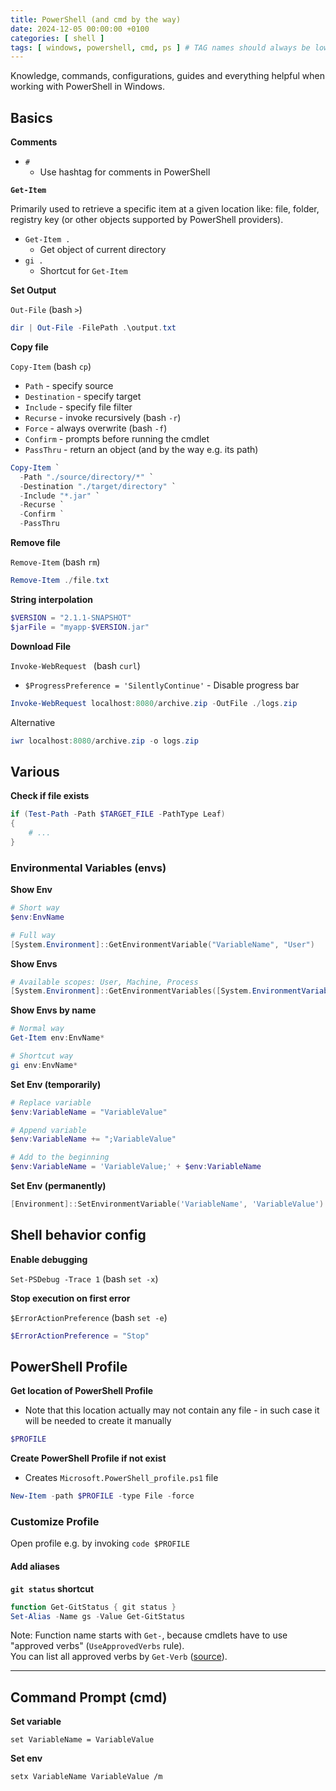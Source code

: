 ```yaml
---
title: PowerShell (and cmd by the way)
date: 2024-12-05 00:00:00 +0100
categories: [ shell ]
tags: [ windows, powershell, cmd, ps ] # TAG names should always be lowercase
---
```


Knowledge, commands, configurations, guides and everything helpful when working with PowerShell in Windows.

## Basics

**Comments**

* `#`
    * Use hashtag for comments in PowerShell

**`Get-Item`**

Primarily used to retrieve a specific item at a given location like: file, folder, registry key (or other objects
supported by PowerShell providers).

* `Get-Item .`
    * Get object of current directory
* `gi .`
    * Shortcut for `Get-Item`

**Set Output**

`Out-File` (bash `>`)

```powershell
dir | Out-File -FilePath .\output.txt
```

**Copy file**

`Copy-Item` (bash `cp`)

- `Path` - specify source
- `Destination` - specify target
- `Include` - specify file filter
- `Recurse` - invoke recursively (bash `-r`)
- `Force` - always overwrite (bash `-f`)
- `Confirm` - prompts before running the cmdlet
- `PassThru` - return an object (and by the way e.g. its path)

```powershell
Copy-Item `
  -Path "./source/directory/*" `
  -Destination "./target/directory" `
  -Include "*.jar" `
  -Recurse `
  -Confirm `
  -PassThru
```

**Remove file**

`Remove-Item` (bash `rm`)

```powershell
Remove-Item ./file.txt
```

**String interpolation**

```powershell
$VERSION = "2.1.1-SNAPSHOT"
$jarFile = "myapp-$VERSION.jar"
```

**Download File**

`Invoke-WebRequest ` (bash `curl`)

- `$ProgressPreference = 'SilentlyContinue'` - Disable progress bar

```powershell
Invoke-WebRequest localhost:8080/archive.zip -OutFile ./logs.zip
```

Alternative

```powershell
iwr localhost:8080/archive.zip -o logs.zip
```

## Various

**Check if file exists**

```powershell
if (Test-Path -Path $TARGET_FILE -PathType Leaf)
{
    # ...
}
```

### Environmental Variables (envs)

**Show Env**

```powershell
# Short way
$env:EnvName

# Full way
[System.Environment]::GetEnvironmentVariable("VariableName", "User")
```

**Show Envs**

```powershell
# Available scopes: User, Machine, Process
[System.Environment]::GetEnvironmentVariables([System.EnvironmentVariableTarget]::User)
```

**Show Envs by name**

```powershell
# Normal way
Get-Item env:EnvName*

# Shortcut way
gi env:EnvName*
```

**Set Env (temporarily)**

```powershell
# Replace variable
$env:VariableName = "VariableValue"

# Append variable
$env:VariableName += ";VariableValue"

# Add to the beginning
$env:VariableName = 'VariableValue;' + $env:VariableName 
```

**Set Env (permanently)**

```powershell
[Environment]::SetEnvironmentVariable('VariableName', 'VariableValue')
```

## Shell behavior config

**Enable debugging**

`Set-PSDebug -Trace 1` (bash `set -x`)

**Stop execution on first error**

`$ErrorActionPreference` (bash `set -e`)

```powershell
$ErrorActionPreference = "Stop"
```

## PowerShell Profile

**Get location of PowerShell Profile**

- Note that this location actually may not contain any file - in such case it will be needed to create it manually

```powershell
$PROFILE
```

**Create PowerShell Profile if not exist**

- Creates `Microsoft.PowerShell_profile.ps1` file

```powershell
New-Item -path $PROFILE -type File -force
```

### Customize Profile

Open profile e.g. by invoking `code $PROFILE`

#### Add aliases

**`git status` shortcut**

<!-- @formatter:off -->
```powershell
function Get-GitStatus { git status }
Set-Alias -Name gs -Value Get-GitStatus
```
<!-- @formatter:on -->

Note: Function name starts with `Get-`, because cmdlets have to use "approved verbs" (`UseApprovedVerbs` rule).  
You can list all approved verbs by `Get-Verb`
([source](https://learn.microsoft.com/en-us/powershell/utility-modules/psscriptanalyzer/rules/useapprovedverbs?view=ps-modules)).


---

## Command Prompt (cmd)

**Set variable**

```
set VariableName = VariableValue
```

**Set env**

```
setx VariableName VariableValue /m
```
